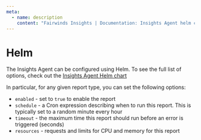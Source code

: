 ```yaml
---
meta:
  - name: description
    content: "Fairwinds Insights | Documentation: Insights Agent helm configuration"
---
```

# Helm
The Insights Agent can be configured using Helm. To see the full list of options, check out the
[Insights Agent Helm chart](https://github.com/FairwindsOps/charts/tree/master/stable/insights-agent)

In particular, for any given report type, you can set the following options:
* `enabled` - set to `true` to enable the report
* `schedule` - a Cron expression describing when to run this report. This is typically set to a random minute every hour
* `timeout` - the maximum time this report should run before an error is triggered (seconds)
* `resources` - requests and limits for CPU and memory for this report
